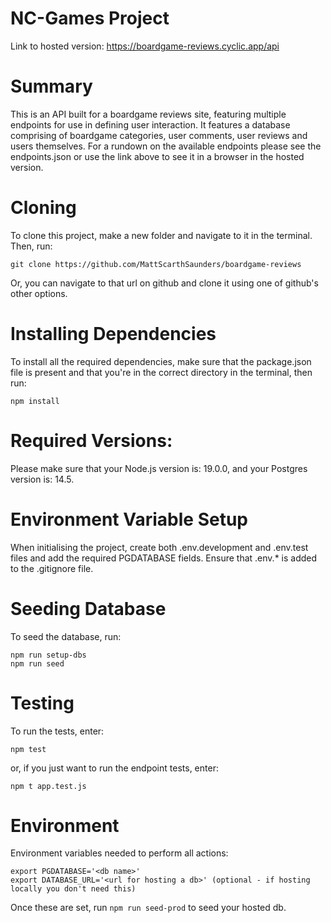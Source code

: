 # NC-Games Project

Link to hosted version:
https://boardgame-reviews.cyclic.app/api

# Summary

This is an API built for a boardgame reviews site, featuring multiple endpoints for use in defining user interaction. It features a database comprising of boardgame categories, user comments, user reviews and users themselves. For a rundown on the available endpoints please see the endpoints.json or use the link above to see it in a browser in the hosted version.

# Cloning

To clone this project, make a new folder and navigate to it in the terminal. Then, run:

```
git clone https://github.com/MattScarthSaunders/boardgame-reviews
```

Or, you can navigate to that url on github and clone it using one of github's other options.

# Installing Dependencies

To install all the required dependencies, make sure that the package.json file is present and that you're in the correct directory in the terminal, then run:

```
npm install
```

# Required Versions:

Please make sure that your Node.js version is: 19.0.0, and your Postgres version is: 14.5.

# Environment Variable Setup

When initialising the project, create both .env.development and .env.test files and add the required PGDATABASE fields. Ensure that .env.\* is added to the .gitignore file.

# Seeding Database

To seed the database, run:

```
npm run setup-dbs
npm run seed
```

# Testing

To run the tests, enter:

```
npm test
```

or, if you just want to run the endpoint tests, enter:

```
npm t app.test.js
```

# Environment

Environment variables needed to perform all actions:

```
export PGDATABASE='<db name>'
export DATABASE_URL='<url for hosting a db>' (optional - if hosting locally you don't need this)
```

Once these are set, run `npm run seed-prod` to seed your hosted db.
